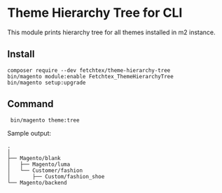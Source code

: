 # Theme Hierarchy Tree for CLI

This module prints hierarchy tree for all themes installed in m2 instance.


## Install 
```shell
composer require --dev fetchtex/theme-hierarchy-tree 
bin/magento module:enable Fetchtex_ThemeHierarchyTree
bin/magento setup:upgrade
```


## Command

```shell
 bin/magento theme:tree
```

Sample output:

```shell
.
│
├── Magento/blank
│   ├── Magento/luma
│   └── Customer/fashion
│       ├── Custom/fashion_shoe
└── Magento/backend
```
